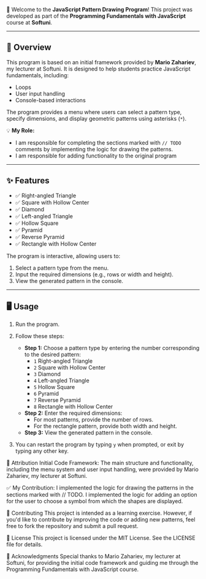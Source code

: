🌟 Welcome to the **JavaScript Pattern Drawing Program**! This project was developed as part of the **Programming Fundamentals with JavaScript** course at **Softuni**.

---

## 📖 Overview

This program is based on an initial framework provided by **Mario Zahariev**, my lecturer at Softuni. It is designed to help students practice JavaScript fundamentals, including:
- Loops
- User input handling
- Console-based interactions  

The program provides a menu where users can select a pattern type, specify dimensions, and display geometric patterns using asterisks (`*`).  

💡 **My Role:**  
- I am responsible for completing the sections marked with `// TODO` comments by implementing the logic for drawing the patterns.
 - I am responsible for adding functionality to the original program 

---

## ✨ Features

- ✅ Right-angled Triangle  
- ✅ Square with Hollow Center  
- ✅ Diamond  
- ✅ Left-angled Triangle  
- ✅ Hollow Square  
- ✅ Pyramid  
- ✅ Reverse Pyramid  
- ✅ Rectangle with Hollow Center  

The program is interactive, allowing users to:
1. Select a pattern type from the menu.
2. Input the required dimensions (e.g., rows or width and height).
3. View the generated pattern in the console.

---



## 🖥️ Usage

1. Run the program.
2. Follow these steps:
   - **Step 1:** Choose a pattern type by entering the number corresponding to the desired pattern:
     - `1` Right-angled Triangle  
     - `2` Square with Hollow Center  
     - `3` Diamond  
     - `4` Left-angled Triangle  
     - `5` Hollow Square  
     - `6` Pyramid  
     - `7` Reverse Pyramid  
     - `8` Rectangle with Hollow Center  
   - **Step 2:** Enter the required dimensions:
     - For most patterns, provide the number of rows.
     - For the rectangle pattern, provide both width and height.  
   - **Step 3:** View the generated pattern in the console.

3. You can restart the program by typing `y` when prompted, or exit by typing any other key.

📜 Attribution
Initial Code Framework:
The main structure and functionality, including the menu system and user input handling, were provided by Mario Zahariev, my lecturer at Softuni.

✅ My Contribution:
I implemented the logic for drawing the patterns in the sections marked with // TODO.
I implemented the logic for adding an option for the user to choose a symbol from which the shapes are displayed.

🤝 Contributing
This project is intended as a learning exercise. However, if you'd like to contribute by improving the code or adding new patterns, feel free to fork the repository and submit a pull request.

📄 License
This project is licensed under the MIT License. See the LICENSE file for details.

🙏 Acknowledgments
Special thanks to Mario Zahariev, my lecturer at Softuni, for providing the initial code framework and guiding me through the Programming Fundamentals with JavaScript course.
